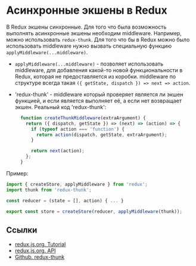 # Асинхронные экшены в Redux

В Redux экшены синхронные. Для того что была возможность выполнять асинхронные экшены необходим middleware. Например, можно использовать `redux-thunk`. Для того что бы в Redux можно было использовать middleware нужно вызвать специальную функцию `applyMiddleware(...middleware)`.

- `applyMiddleware(...middleware)` - позволяет использовать middleware, для добавления какой-то новой функциональности в Redux, которая не предоставляется из коробки. middleware по структуре всегда такая `({ getState, dispatch }) => next => action`.
- 'redux-thunk' - middleware который проверяет является ли экшен функцией, и если является выполняет её, а если нет возвращает экшен. Реальный код 'redux-thunk':

  ```js
    function createThunkMiddleware(extraArgument) {
      return ({ dispatch, getState }) => (next) => (action) => {
        if (typeof action === 'function') {
          return action(dispatch, getState, extraArgument);
        }

        return next(action);
      };
    }
  ```

Пример:

```js
import { createStore, applyMiddleware } from 'redux';
import thunk from 'redux-thunk';

const reducer = (state = [], action) { ... }

export const store = createStore(reducer, applyMiddleware(thunk));
```

## Ссылки

- [redux.js.org. Tutorial](https://redux.js.org/advanced/middleware)
- [redux.js.org. API](https://redux.js.org/api/applymiddleware)
- [Github. redux-thunk](https://github.com/reduxjs/redux-thunk)
